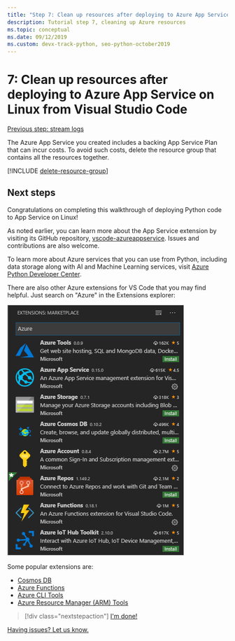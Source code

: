 ```yaml
---
title: "Step 7: Clean up resources after deploying to Azure App Service on Linux from Visual Studio Code"
description: Tutorial step 7, cleaning up Azure resources
ms.topic: conceptual
ms.date: 09/12/2019
ms.custom: devx-track-python, seo-python-october2019
---
```


# 7: Clean up resources after deploying to Azure App Service on Linux from Visual Studio Code

[Previous step: stream logs](tutorial-deploy-app-service-on-linux-06.md)

The Azure App Service you created includes a backing App Service Plan that can incur costs. To avoid such costs, delete the resource group that contains all the resources together.

[!INCLUDE [delete-resource-group](includes/delete-resource-group.md)]

## Next steps

Congratulations on completing this walkthrough of deploying Python code to App Service on Linux!

As noted earlier, you can learn more about the App Service extension by visiting its GitHub repository, [vscode-azureappservice](https://github.com/Microsoft/vscode-azureappservice). Issues and contributions are also welcome.

To learn more about Azure services that you can use from Python, including data storage along with AI and Machine Learning services, visit [Azure Python Developer Center](/python/azure/?view=azure-python).

There are also other Azure extensions for VS Code that you may find helpful. Just search on "Azure" in the Extensions explorer:

![Azure extensions for Visual Studio Code](media/deploy-azure/azure-extensions-for-visual-studio-code.png)

Some popular extensions are:

- [Cosmos DB](https://marketplace.visualstudio.com/items?itemName=ms-azuretools.vscode-cosmosdb)
- [Azure Functions](https://marketplace.visualstudio.com/items?itemName=ms-azuretools.vscode-azurefunctions)
- [Azure CLI Tools](https://marketplace.visualstudio.com/items?itemName=ms-vscode.azurecli)
- [Azure Resource Manager (ARM) Tools](https://marketplace.visualstudio.com/items?itemName=msazurermtools.azurerm-vscode-tools)

> [!div class="nextstepaction"]
> [I'm done!](/python/azure/?view=azure-python) 

[Having issues? Let us know.](https://aka.ms/FlaskVSCQuickstartHelp)
